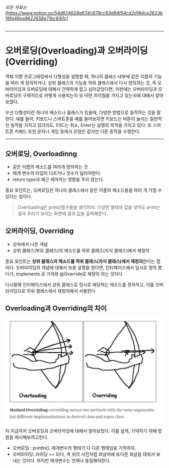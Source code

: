 ###### 모든 자료는[https://www.notion.so/54d624628a634c879cc93d94f54cd2d1#4ce2623b16fa46ea9622658e71bc930c]

* * * 
# 오버로딩(Overloading)과 오버라이딩(Overriding)
객체 지향 프로그래밍에서 다형성을 설명할 때, 하나의 클래스 내부에 같은 이름의 기능을 여러 개 정의하거나, 상위 클래스의 기능을 하위 클래스에서 다시 정의하는
것, 즉 오버라이딩과 오버로딩에 대해서 간략하게 짚고 넘어갔었다면, 이번에는 오버라이딩과 오버로딩이 구체적으로 어떻게 사용되는지 또 어떤 차이점을 가지고 있는지에 대해서 알아보겠다.


우선 다형성이란 하나의 메소드나 클래스가 있을때, 다양한 방법으로 동작하는 것을 말한다. 예를 들어, 키보드나 스마트폰을 예를 들어보자면 키보드는 
버튼이 눌리는 일반적인 동작을 가지고 있더라도, ESC는 취소, Enter는 실행의 목적을 가지고 있다. 또 스마트폰 키패드 또한 문자나 게임 등에서
모양은 같지만 다른 동작을 수행한다.


* * *

## 오버로딩, Overloadinng
- 같은 이름의 메소드를 여러개 정의하는 것
- 매개 변수의 타입이 다르거나 갯수가 달라야한다. 
- return type과 제근 제어자는 영향을 주지 않는다. 

중요 포인트는, 오버로딩은 하나의 클래스에서 같은 이름의 메소드들을 여러 개 가질 수 있다는 점이다.
> Overloading은 print()함수들을 생각하자. 다양한 형태의 값을 넣어도 print는 결국 우리가 보이는 화면에 결과 값을 출력해준다.

## 오버라이딩, Overriding
- 상속에서 나온 개념
- 상위 클래스(부모 클래스)의 메소드를 하위 클래스(자식 클래스)에서 재정의

중요 포인트는 **상위 클래스의 메소드를 하위 클래스(자식 클래스)에서 재정의**한다는 점이다. 오버라이딩의 개념에 대해서 보충 설명을 한다면,
인터페이스에서 임시로 정의 했다가, implements 로 가져와 @Override로 재정의 하는 것이다.

다시말해 인터페이스에서 상위 클래스로 임시로 해당하는 메소드를 정의하고, 이를 오버라이딩으로 하위 클래스에서 재정의해서 사용한다. 


## Overloading과 Overriding의 차이

<img src="./ov1.png" width="650px" height="auto" align="center"></img>

자 지금까지 오버로딩과 오버라이딩에 대해서 알아보았다. 이를 쉽게, 기억하기 위해 방법을 제시해보려고한다.

- 오버로딩 : println(), 매개변수의 형태가 다 다른 형태임을 기억하자.
- 오버라이딩: 라이딩 == 타다, 즉 위의 사진처럼 화살위에 또다른 화살을 태워서 보내는 것이다. 하지만 매개변수는 언제나 동일해야한다.